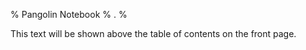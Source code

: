 % Pangolin Notebook
% .
% <!-- @@TIMESTAMP@@ -->

This text will be shown above the table of contents on the front page.
